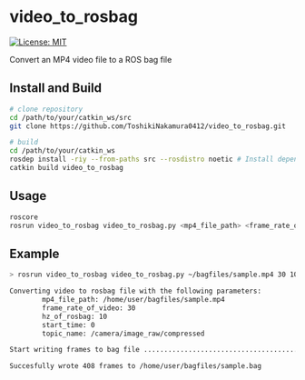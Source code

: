 # video_to_rosbag

[![License: MIT](https://img.shields.io/badge/License-MIT-yellow.svg)](https://opensource.org/licenses/MIT)

Convert an MP4 video file to a ROS bag file

## Install and Build
```bash
# clone repository
cd /path/to/your/catkin_ws/src
git clone https://github.com/ToshikiNakamura0412/video_to_rosbag.git

# build
cd /path/to/your/catkin_ws
rosdep install -riy --from-paths src --rosdistro noetic # Install dependencies
catkin build video_to_rosbag
```

## Usage
```bash
roscore
rosrun video_to_rosbag video_to_rosbag.py <mp4_file_path> <frame_rate_of_video> <hz_of_rosbag> [start_time] [duration] [topic_name]
```

## Example
```bash
> rosrun video_to_rosbag video_to_rosbag.py ~/bagfiles/sample.mp4 30 10

Converting video to rosbag file with the following parameters:
        mp4_file_path: /home/user/bagfiles/sample.mp4
        frame_rate_of_video: 30
        hz_of_rosbag: 10
        start_time: 0
        topic_name: /camera/image_raw/compressed

Start writing frames to bag file .......................................................................................................................................................................................................................................................................................................................................................................................................................Done

Succesfully wrote 408 frames to /home/user/bagfiles/sample.bag
```
